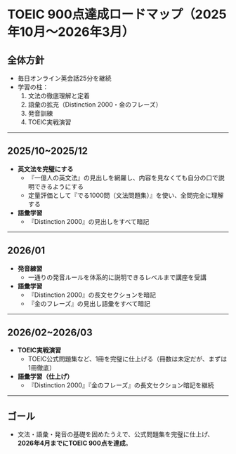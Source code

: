 # TOEIC 900点達成ロードマップ（2025年10月〜2026年3月）

## 全体方針
- 毎日オンライン英会話25分を継続
- 学習の柱：
  1. 文法の徹底理解と定着  
  2. 語彙の拡充（Distinction 2000・金のフレーズ）  
  3. 発音訓練  
  4. TOEIC実戦演習  

---

## 2025/10~2025/12
- **英文法を完璧にする**  
  - 『一億人の英文法』の見出しを網羅し、内容を見なくても自分の口で説明できるようにする  
  - 定量評価として『でる1000問（文法問題集）』を使い、全問完全に理解する
- **語彙学習**  
  - 『Distinction 2000』の見出しをすべて暗記  

---

## 2026/01
- **発音練習**  
  - 一通りの発音ルールを体系的に説明できるレベルまで講座を受講  
- **語彙学習**  
  - 『Distinction 2000』の長文セクションを暗記  
  - 『金のフレーズ』の見出し語彙をすべて暗記  

---

## 2026/02~2026/03
- **TOEIC実戦演習**  
  - TOEIC公式問題集など、1冊を完璧に仕上げる（冊数は未定だが、まずは1冊徹底）  
- **語彙学習（仕上げ）**  
  - 『Distinction 2000』『金のフレーズ』の長文セクション暗記を継続  

---

## ゴール
- 文法・語彙・発音の基礎を固めたうえで、公式問題集を完璧に仕上げ、  
  **2026年4月までにTOEIC 900点を達成**。